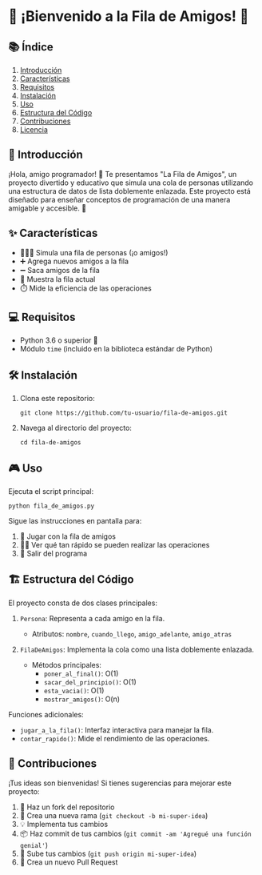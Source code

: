 # 🎢 ¡Bienvenido a la Fila de Amigos! 🤗

## 📚 Índice
1. [Introducción](#introducción)
2. [Características](#características)
3. [Requisitos](#requisitos)
4. [Instalación](#instalación)
5. [Uso](#uso)
6. [Estructura del Código](#estructura-del-código)
7. [Contribuciones](#contribuciones)
8. [Licencia](#licencia)

## 🌟 Introducción

¡Hola, amigo programador! 👋 Te presentamos "La Fila de Amigos", un proyecto divertido y educativo que simula una cola de personas utilizando una estructura de datos de lista doblemente enlazada. Este proyecto está diseñado para enseñar conceptos de programación de una manera amigable y accesible. 🚀

## ✨ Características

- 🧑‍🤝‍🧑 Simula una fila de personas (¡o amigos!)
- ➕ Agrega nuevos amigos a la fila
- ➖ Saca amigos de la fila
- 👀 Muestra la fila actual
- ⏱️ Mide la eficiencia de las operaciones

## 💻 Requisitos

- Python 3.6 o superior 🐍
- Módulo `time` (incluido en la biblioteca estándar de Python)

## 🛠️ Instalación

1. Clona este repositorio:
   ```
   git clone https://github.com/tu-usuario/fila-de-amigos.git
   ```
2. Navega al directorio del proyecto:
   ```
   cd fila-de-amigos
   ```

## 🎮 Uso

Ejecuta el script principal:

```
python fila_de_amigos.py
```

Sigue las instrucciones en pantalla para:
1. 👥 Jugar con la fila de amigos
2. 🏃‍♂️ Ver qué tan rápido se pueden realizar las operaciones
3. 👋 Salir del programa

## 🏗️ Estructura del Código

El proyecto consta de dos clases principales:

1. `Persona`: Representa a cada amigo en la fila.
   - Atributos: `nombre`, `cuando_llego`, `amigo_adelante`, `amigo_atras`

2. `FilaDeAmigos`: Implementa la cola como una lista doblemente enlazada.
   - Métodos principales:
     - `poner_al_final()`: O(1)
     - `sacar_del_principio()`: O(1)
     - `esta_vacia()`: O(1)
     - `mostrar_amigos()`: O(n)

Funciones adicionales:
- `jugar_a_la_fila()`: Interfaz interactiva para manejar la fila.
- `contar_rapido()`: Mide el rendimiento de las operaciones.

## 🤝 Contribuciones

¡Tus ideas son bienvenidas! Si tienes sugerencias para mejorar este proyecto:

1. 🍴 Haz un fork del repositorio
2. 🔧 Crea una nueva rama (`git checkout -b mi-super-idea`)
3. 💡 Implementa tus cambios
4. 📦 Haz commit de tus cambios (`git commit -am 'Agregué una función genial'`)
5. 🚀 Sube tus cambios (`git push origin mi-super-idea`)
6. 🎉 Crea un nuevo Pull Request

